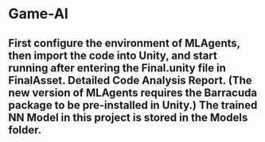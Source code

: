 # Game-AI
## First configure the environment of MLAgents, then import the code into Unity, and start running after entering the Final.unity file in FinalAsset. Detailed Code Analysis Report. (The new version of MLAgents requires the Barracuda package to be pre-installed in Unity.) The trained NN Model in this project is stored in the Models folder.
